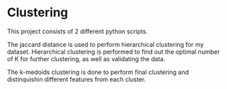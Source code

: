 # Clustering

This project consists of 2 different python scripts.

The jaccard distance is used to perform hierarchical clustering for my dataset. Hierarchical clustering is performed to find out the optimal number of K for further clustering, as well as validating the data.

The k-medoids clustering is done to perform final clustering and distinquishin different features from each cluster.